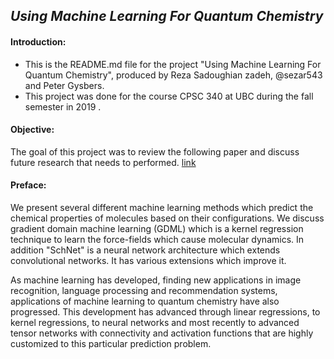 ## _Using Machine Learning For Quantum Chemistry_

#### Introduction:
- This is the README.md file for the project "Using Machine Learning For Quantum Chemistry", produced by Reza Sadoughian zadeh, @sezar543 and Peter Gysbers.
- This project was done for the course CPSC 340 at UBC during the fall semester in 2019 .

#### Objective:

The goal of this project was to review the following paper and discuss future research that needs to performed.
[link](https://arxiv.org/abs/1906.04015v1)

#### Preface:

We present several different machine learning methods which predict the chemical properties of molecules based on their configurations. We discuss gradient domain machine learning (GDML) which is a kernel regression technique to learn the force-fields which cause molecular dynamics. In addition "SchNet" is a neural network architecture which extends convolutional networks. It has various extensions which improve it.

As machine learning has developed, finding new applications in image recognition, language processing and recommendation systems, applications of machine learning to quantum chemistry have also progressed. This development has advanced through linear regressions, to kernel regressions, to neural networks and most recently to advanced tensor networks with connectivity and activation functions that are highly customized to this particular prediction problem.
 
